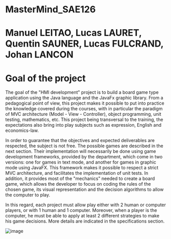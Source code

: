 # MasterMind_SAE126
# Manuel LEITAO, Lucas LAURET, Quentin SAUNER, Lucas FULCRAND, Johan LANCON
# Goal of the project

The goal of the "HMI development" project is to build a board game type application using the Java language and the JavaFx graphic library. From a pedagogical point of view, this project makes it possible to put into practice the knowledge covered during the courses, with in particular the paradigm of MVC architecture (Model - View - Controller), object programming, unit testing, mathematics, etc. This project being transversal to the training, the expectations also bring into play subjects such as expression, English and economics-law.

In order to guarantee that the objectives and expected deliverables are respected, the subject is not free. The possible games are described in the next section. Their implementation will necessarily be done using game development frameworks, provided by the department, which come in two versions: one for games in text mode, and another for games in graphic mode using JavaFX. This framework makes it possible to respect a strict MVC architecture, and facilitates the implementation of unit tests. In addition, it provides most of the "mechanics" needed to create a board game, which allows the developer to focus on coding the rules of the chosen game, its visual representation and the decision algorithms to allow the computer to play.

In this regard, each project must allow play either with 2 human or computer players, or with 1 human and 1 computer. Moreover, when a player is the computer, he must be able to apply at least 2 different strategies to make his game decisions. More details are indicated in the specifications section.

![image](https://user-images.githubusercontent.com/114138178/235857664-04b06e80-c5f8-4440-9cdc-5968be7a4467.png)
